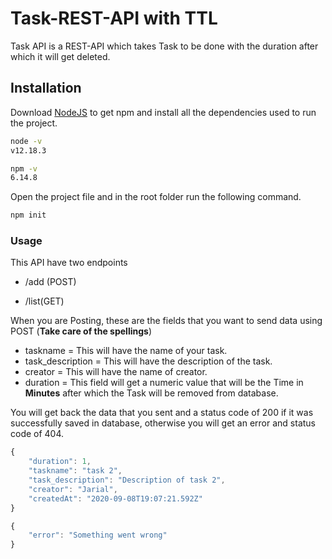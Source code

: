 # Task-REST-API with TTL

Task API is a REST-API which takes Task to be done with the duration after which it will get deleted.

## Installation

Download  [NodeJS](https://nodejs.org/en/) to get npm and install all the dependencies used to run the project.

```` bash
node -v
v12.18.3
````

```bash
npm -v
6.14.8
```

Open the project file and in the root folder run the following command.

```bash
npm init
```

### Usage

This API have two endpoints 

- /add (POST)

- /list(GET)

When you are Posting,  these are the fields that you want to send data using POST (**Take care of the spellings**)

- taskname = This will have the name of your task.
- task_description = This will have the description of the task.
- creator = This will have the name of creator.
- duration = This field will get a numeric value that will be the Time in **Minutes** after which the Task will               be removed from database.

You will get back the data that you sent and a status code of 200 if it was successfully saved in database, otherwise you will get an error and status code of 404.

```javascript
{
    "duration": 1,
    "taskname": "task 2",
    "task_description": "Description of task 2",
    "creator": "Jarial",
    "createdAt": "2020-09-08T19:07:21.592Z"
}
```

```javascript
{
    "error": "Something went wrong"
}
```

